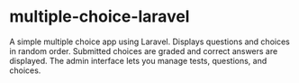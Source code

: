 # multiple-choice-laravel
A simple multiple choice app using Laravel. Displays questions and choices in random order. Submitted choices are graded and correct answers are displayed. The admin interface lets you manage tests, questions, and choices.
